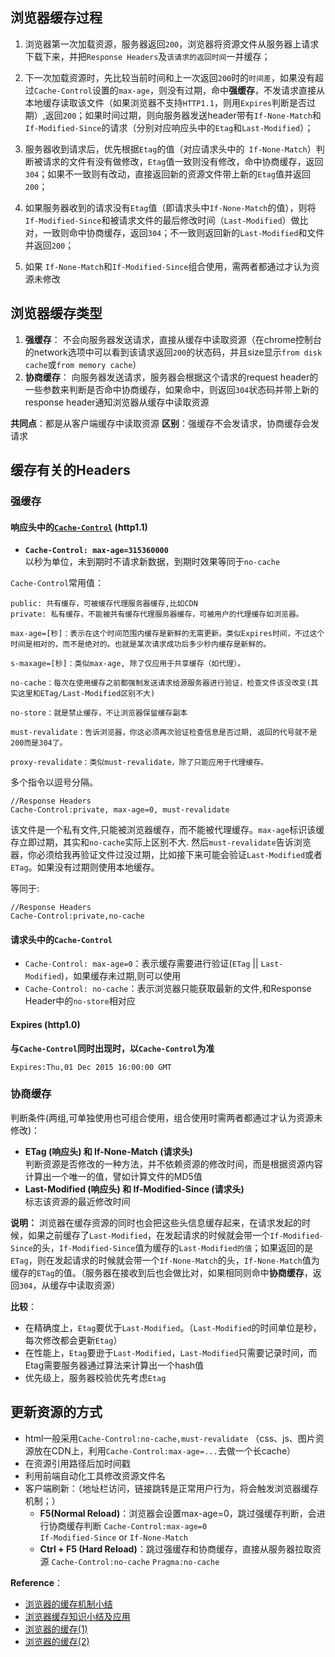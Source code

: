 ## 浏览器缓存过程
1. 浏览器第一次加载资源，服务器返回`200`，浏览器将资源文件从服务器上请求下载下来，并把`Response Headers`及`该请求的返回时间`一并缓存；

2. 下一次加载资源时，先比较当前时间和上一次返回`200`时的`时间差`，如果没有超过`Cache-Control`设置的`max-age`，则没有过期，命中**强缓存**，不发请求直接从本地缓存读取该文件（如果浏览器不支持`HTTP1.1`，则用`Expires`判断是否过期）,返回`200`；如果时间过期，则向服务器发送header带有`If-None-Match`和`If-Modified-Since`的请求（分别对应响应头中的`Etag`和`Last-Modified`）；

3. 服务器收到请求后，优先根据`Etag`的值（对应请求头中的` If-None-Match`）判断被请求的文件有没有做修改，`Etag`值一致则没有修改，命中协商缓存，返回`304`；如果不一致则有改动，直接返回新的资源文件带上新的`Etag`值并返回`200`；

4. 如果服务器收到的请求没有`Etag`值（即请求头中`If-None-Match`的值），则将`If-Modified-Since`和被请求文件的最后修改时间（`Last-Modified`）做比对，一致则命中协商缓存，返回`304`；不一致则返回新的`Last-Modified`和文件并返回`200`；

5. 如果 `If-None-Match`和`If-Modified-Since`组合使用，需两者都通过才认为资源未修改

## 浏览器缓存类型
1. **强缓存**：
    不会向服务器发送请求，直接从缓存中读取资源（在chrome控制台的network选项中可以看到该请求返回`200`的状态码，并且size显示`from disk cache`或`from memory cache`）
2. **协商缓存**：
    向服务器发送请求，服务器会根据这个请求的request header的一些参数来判断是否命中协商缓存，如果命中，则返回`304`状态码并带上新的response header通知浏览器从缓存中读取资源

**共同点**：都是从客户端缓存中读取资源
**区别**：强缓存不会发请求，协商缓存会发请求

## 缓存有关的Headers
### 强缓存
####  响应头中的[`Cache-Control`](https://developer.mozilla.org/zh-CN/docs/Web/HTTP/Headers/Cache-Control) (http1.1)

- **`Cache-Control: max-age=315360000`**  
以秒为单位，未到期时不请求新数据，到期时效果等同于`no-cache`  

`Cache-Control`常用值： 
```
public: 共有缓存，可被缓存代理服务器缓存,比如CDN
private: 私有缓存，不能被共有缓存代理服务器缓存，可被用户的代理缓存如浏览器。

max-age=[秒]：表示在这个时间范围内缓存是新鲜的无需更新。类似Expires时间，不过这个时间是相对的，而不是绝对的。也就是某次请求成功后多少秒内缓存是新鲜的。

s-maxage=[秒]：类似max-age, 除了仅应用于共享缓存（如代理）。

no-cache：每次在使用缓存之前都强制发送请求给源服务器进行验证，检查文件该没改变(其实这里和ETag/Last-Modified区别不大)

no-store：就是禁止缓存，不让浏览器保留缓存副本

must-revalidate：告诉浏览器，你这必须再次验证检查信息是否过期, 返回的代号就不是200而是304了。

proxy-revalidate：类似must-revalidate，除了只能应用于代理缓存。
```

多个指令以逗号分隔。

```
//Response Headers
Cache-Control:private, max-age=0, must-revalidate
```

该文件是一个私有文件,只能被浏览器缓存，而不能被代理缓存。`max-age`标识该缓存立即过期，其实和`no-cache`实际上区别不大. 然后`must-revalidate`告诉浏览器，你必须给我再验证文件过没过期，比如接下来可能会验证`Last-Modified`或者`ETag`。如果没有过期则使用本地缓存。

等同于:

```
//Response Headers
Cache-Control:private,no-cache
```


#### 请求头中的`Cache-Control`
- `Cache-Control: max-age=0`：表示缓存需要进行验证(`ETag` || `Last-Modified`)，如果缓存未过期,则可以使用
- `Cache-Control: no-cache`：表示浏览器只能获取最新的文件,和Response Header中的`no-store`相对应


#### Expires (http1.0)
**与`Cache-Control`同时出现时，以`Cache-Control`为准**

`Expires:Thu,01 Dec 2015 16:00:00 GMT`

### 协商缓存
判断条件(两组,可单独使用也可组合使用，组合使用时需两者都通过才认为资源未修改)：

- **ETag (响应头) 和 If-None-Match (请求头)**  
判断资源是否修改的一种方法，并不依赖资源的修改时间，而是根据资源内容计算出一个唯一的值，譬如计算文件的MD5值
- **Last-Modified (响应头)  和 If-Modified-Since (请求头)**  
标志该资源的最近修改时间  

**说明：** 浏览器在缓存资源的同时也会把这些头信息缓存起来，在请求发起的时候，如果之前缓存了`Last-Modified`，在发起请求的时候就会带一个`If-Modified-Since`的头，`If-Modified-Since`值为缓存的`Last-Modified的值`；如果返回的是`ETag`，则在发起请求的时候就会带一个`If-None-Match`的头，`If-None-Match`值为缓存的`ETag`的值。（服务器在接收到后也会做比对，如果相同则命中**协商缓存**，返回`304`，从缓存中读取资源）

**比较**：
- 在精确度上，`Etag`要优于`Last-Modified`。（`Last-Modified`的时间单位是秒，每次修改都会更新`Etag`）
- 在性能上，`Etag`要逊于`Last-Modified`，`Last-Modified`只需要记录时间，而Etag需要服务器通过算法来计算出一个hash值
- 优先级上，服务器校验优先考虑`Etag`

## 更新资源的方式
- html一般采用`Cache-Control:no-cache,must-revalidate`
（css、js、图片资源放在CDN上，利用`Cache-Control:max-age=...`去做一个长cache）
- 在资源引用路径后加时间戳
- 利用前端自动化工具修改资源文件名
- 客户端刷新：（地址栏访问，链接跳转是正常用户行为，将会触发浏览器缓存机制；）
    - **F5(Normal Reload)**：浏览器会设置max-age=0，跳过强缓存判断，会进行协商缓存判断
    `Cache-Control:max-age=0`    
    `If-Modified-Since` or `If-None-Match`   
    - **Ctrl + F5 (Hard Reload)**：跳过强缓存和协商缓存，直接从服务器拉取资源
    `Cache-Control:no-cache`
    `Pragma:no-cache`


**Reference**：
- [浏览器的缓存机制小结](https://github.com/chenjiangsong/blog/issues/1)
- [浏览器缓存知识小结及应用](http://www.cnblogs.com/lyzg/p/5125934.html)
- [浏览器的缓存(1)](https://segmentfault.com/a/1190000004486640)
- [浏览器的缓存(2)](https://segmentfault.com/a/1190000004486660)

